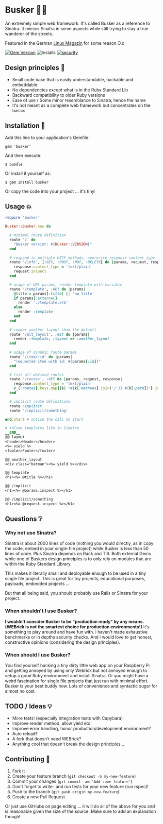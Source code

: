 # Busker :walking::notes:

An extremely simple web framework. It's called Busker as a reference to
Sinatra. It mimics Sinatra in some aspects while still trying to stay a
true wanderer of the streets.

Featured in the German [Linux Magazin](http://www.linux-magazin.de/Ausgaben/2014/10/Einfuehrung3) for some reason O.o

[![Gem Version](https://badge.fury.io/rb/busker.svg)](http://badge.fury.io/rb/busker) ![Installs](http://img.shields.io/gem/dt/busker.svg) [![security](https://hakiri.io/github/pachacamac/busker/master.svg)](https://hakiri.io/github/pachacamac/busker/master)

## Design principles :page_with_curl:

* Small code base that is easily understandable, hackable and embeddable
* No dependencies except what is in the Ruby Standard Lib
* Backward compatibility to older Ruby versions
* Ease of use / Some minor resemblance to Sinatra, hence the name
* It's not meant as a complete web framework but concentrates on the basics

## Installation :floppy_disk:

Add this line to your application's Gemfile:

    gem 'busker'

And then execute:

    $ bundle

Or install it yourself as:

    $ gem install busker

Or copy the code into your project ... it's tiny!

## Usage :boom:

```ruby
require 'busker'

Busker::Busker.new do

  # minimal route definition
  route '/' do
    "Busker version: #{Busker::VERSION}"
  end
  
  # respond to multiple HTTP methods, overwrite response content_type
  route '/info', [:GET, :POST, :PUT, :DELETE] do |params, request, response|
    response.content_type = 'text/plain'
    request.inspect
  end

  # usage of URL params, render template with variable
  route '/template', :GET do |params|
    @title = params[:title] || 'no title'
    if params[:external]
      render './template.erb'
    else
      render :template
    end
  end
  
  # render another layout than the default
  route '/alt_layout', :GET do |params|
    render :template, :layout => :another_layout
  end
  
  # usage of dynamic route params
  route '/item/:id' do |params|
    "requested item with id: #{params[:id]}"
  end

  # list all defined routes
  route '/routes', :GET do |params, request, response|
    response.content_type = 'text/plain'
    @_[:routes].keys.map{|k| "#{k[:methods].join('/')} #{k[:path]}"}.join("\n")
  end

  # implicit route definitions
  route :implicit
  route '/implicit/something'

end.start # notice the call to start

# inline templates like in Sinatra
__END__
@@ layout
<header>Header</header>
<%= yield %>
<footer>Footer</footer>

@@ another_layout
<div class="batman"><%= yield %></div>

@@ template
<h1><%= @title %></h1>

@@ /implicit
<h1><%= @params.inspect %></h1>

@@ /implicit/something
<h1><%= @request.inspect %></h1>

```

## Questions :grey_question:

### Why not use Sinatra?

Sinatra is about 2000 lines of code (nothing you would directly, as in copy the code, embed in your single-file project) while Busker is less than 50 lines of code. Plus Sinatra depends on Rack and Tilt. Both external Gems while one of Buskers design principles is to only rely on modules that are within the Ruby Standard Library.

This makes it literally small and deployable enough to be used in a tiny single file project. This is great for toy projects, educational purposes, payloads, embedded projects ...

But that all being said, you should probably use Rails or Sinatra for your project.

### When shouldn't I use Busker?

**I wouldn't consider Busker to be "production ready" by any means. (WEBrick is not the smartest choice for production environments!)** It's something to play around and have fun with. I haven't made exhaustive benchmarks or in depths security checks. And I would love to get honest, constructive opinions (considering the design principles).

### When should I use Busker?

You find yourself hacking a tiny dirty little web app on your Raspberry Pi and getting annoyed by using only Webrick but not annoyed enough to setup a good Ruby environment and install Sinatra. Or you might have a weird fascination for single file projects that just run with minimal effort. Busker is your best buddy now. Lots of convenience and syntactic sugar for almost no cost.

## TODO / Ideas :bulb:

* More tests! (especially integration tests with Capybara)
* Improve render method, allow yield etc
* Improve error handling, honor production/development environment?
* Auto reload?
* A fork that doesn't need WEBrick?
* Anything cool that doesn't break the design principles ...

## Contributing :construction:

1. Fork it
2. Create your feature branch (`git checkout -b my-new-feature`)
3. Commit your changes (`git commit -am 'Add some feature'`)
4. Don't forget to write- and run tests for your new feature (run rspec)!
5. Push to the branch (`git push origin my-new-feature`)
6. Create a new Pull Request

Or just use GitHubs on page editing ...
it will do all of the above for you and is reasonable given the size of the source.
Make sure to add an explanation though!
